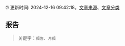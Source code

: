 :alarm_clock: 更新时间: 2024-12-16 09:42:18。[文章来源](/README.md)、[文章分类](/TAGS.md)

## 报告


> 关键字：`报告`、`月报`



